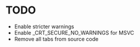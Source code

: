 
# TODO

- Enable stricter warnings
- Enable _CRT_SECURE_NO_WARNINGS for MSVC
- Remove all tabs from source code